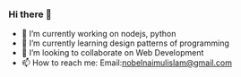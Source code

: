 ### Hi there 👋



- 🔭 I’m currently working on nodejs, python
- 🌱 I’m currently learning design patterns of programming
- 👯 I’m looking to collaborate on Web Development
- 📫 How to reach me: 
    Email:nobelnaimulislam@gmail.com
